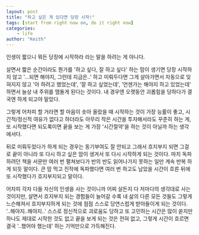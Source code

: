 ```yaml
---
layout: post
title: "하고 싶은 게 있다면 당장 시작!"
tags: [start from right now on, do it right now]
categories:
    - life
author: "Keith"
---
```


인생이 짧으니 뭐든 당장에 시작하라 라는 말을 하려는 게 아니다.

살면서 짧은 순간이라도 뭔가를 '하고 싶다, 잘 하고 싶다' 하는 맘이 생기면 당장 시작하지 않고 '...되면 해야지, 그런데 지금은..' 하고 미뤄두다면 그게 살아가면서 자동으로 잊혀지지 않고 '아 하려고 했었는데', '잘 하고 싶었는데', '언젠가는 해야지 하고 있었는데' 하면서 늘상 내 주위를 맴돌게 된다는 것이다. 내 경우엔 오랫동안 괴롭힘을 당하다가 결국엔 하게 되고야 말았다.

그렇게 어차피 할 거라면 할 마음이 솟아 올랐을 때 시작하는 것이 가장 능률이 좋고, 시간적/정신적 여유가 없다고 하더라도 아무리 작은 시간을 투자해서라도 꾸준히 하는 게, 또 시작했다면 되도록이면 끝을 보는 게 가장 '시간절약'을 하는 것이 아닐까 하는 생각에서다.

뒤로 미뤄두었다가 하게 되는 경우는 동기부여도 잘 안되고 그래서 흐지부지 되면 그걸로 끝이 아니라 또 다시 하고 싶은 맘이 생겨서 또 다시 시작하게 되는 것이다. 마치 독파하려던 책을 서문만 여러 번 펼쳐보다가 반의 반도 읽어나가지 못하는 일만 계속 반복 하게 되듯 말이다. 큰 맘 먹고 진작에 독파했다면 여러 번 하고도 남았을 시간이 흐른 뒤에 또 시작했다가 흐지부지되고 말이다.

어차피 각자 다들 자신의 인생을 사는 것이니까 어찌 살든지 다 저마다의 생각대로 사는 것이지만, 살면서 흐지부지 되는 경험들이 늘어갈 수록 내 삶의 다른 모든 것들도 그렇게 느슨해져서 흐지부지하게 되는 것에 점점 스스로 당연스럽게 받아들이게 되는 것이다. '..해야지..해야지..' 스스로 정신적으로 괴로움도 당하고 또 고민하는 시간은 많이 쏟지만 하나도 제대로 시작한 것도 없고 끝을 보게 되는 것은 전혀 없고, 그렇게 시간이 흐르면 결국 '..했어야 했는데' 하는 기억만으로 가득해진다.



